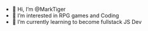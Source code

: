 - 👋 Hi, I’m @MarkTiger
- 👀 I’m interested in RPG games and Coding
- 🌱 I’m currently learning to become fullstack JS Dev

<!---
MarkTiger/MarkTiger is a ✨ special ✨ repository because its `README.md` (this file) appears on your GitHub profile.
You can click the Preview link to take a look at your changes.
--->
